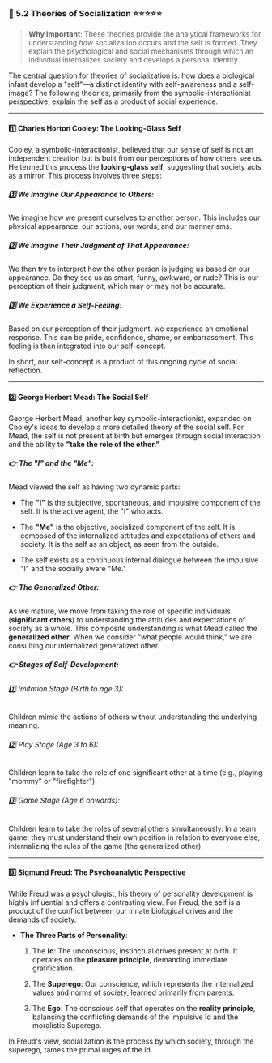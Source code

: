 ### 📌 5.2 Theories of Socialization ⭐⭐⭐⭐⭐

> **Why Important**: These theories provide the analytical frameworks for understanding _how_ socialization occurs and the self is formed. They explain the psychological and social mechanisms through which an individual internalizes society and develops a personal identity.

The central question for theories of socialization is: how does a biological infant develop a "self"—a distinct identity with self-awareness and a self-image? The following theories, primarily from the symbolic-interactionist perspective, explain the self as a product of social experience.

---

#### 1️⃣ Charles Horton Cooley: The Looking-Glass Self

Cooley, a symbolic-interactionist, believed that our sense of self is not an independent creation but is built from our perceptions of how others see us. He termed this process the **looking-glass self**, suggesting that society acts as a mirror. This process involves three steps:

##### 1️⃣ We Imagine Our Appearance to Others: 
We imagine how we present ourselves to another person. This includes our physical appearance, our actions, our words, and our mannerisms.
	    
##### 2️⃣ We Imagine Their Judgment of That Appearance: 
We then try to interpret how the other person is judging us based on our appearance. Do they see us as smart, funny, awkward, or rude? This is our perception of their judgment, which may or may not be accurate.
    
##### 3️⃣ We Experience a Self-Feeling: 
Based on our perception of their judgment, we experience an emotional response. This can be pride, confidence, shame, or embarrassment. This feeling is then integrated into our self-concept.
    

In short, our self-concept is a product of this ongoing cycle of social reflection.

---

#### 2️⃣ George Herbert Mead: The Social Self

George Herbert Mead, another key symbolic-interactionist, expanded on Cooley's ideas to develop a more detailed theory of the social self. For Mead, the self is not present at birth but emerges through social interaction and the ability to **"take the role of the other."**

##### 👉 The "I" and the "Me": 
Mead viewed the self as having two dynamic parts:
    
- The **"I"** is the subjective, spontaneous, and impulsive component of the self. It is the active agent, the "I" who acts.
	
- The **"Me"** is the objective, socialized component of the self. It is composed of the internalized attitudes and expectations of others and society. It is the self as an object, as seen from the outside.
	
- The self exists as a continuous internal dialogue between the impulsive "I" and the socially aware "Me."
        
##### 👉 The Generalized Other: 
As we mature, we move from taking the role of specific individuals (**significant others**) to understanding the attitudes and expectations of society as a whole. This composite understanding is what Mead called the **generalized other**. When we consider "what people would think," we are consulting our internalized generalized other.
    
##### 👉 Stages of Self-Development:

###### 1️⃣ Imitation Stage (Birth to age 3): 
Children mimic the actions of others without understanding the underlying meaning.
	
###### 2️⃣ Play Stage (Age 3 to 6):
Children learn to take the role of one significant other at a time (e.g., playing "mommy" or "firefighter").
	
###### 3️⃣ Game Stage (Age 6 onwards): 
Children learn to take the roles of several others simultaneously. In a team game, they must understand their own position in relation to everyone else, internalizing the rules of the game (the generalized other).
        

---

#### 3️⃣ Sigmund Freud: The Psychoanalytic Perspective

While Freud was a psychologist, his theory of personality development is highly influential and offers a contrasting view. For Freud, the self is a product of the conflict between our innate biological drives and the demands of society.

- **The Three Parts of Personality**:
    
    1. The **Id**: The unconscious, instinctual drives present at birth. It operates on the **pleasure principle**, demanding immediate gratification.
        
    2. The **Superego**: Our conscience, which represents the internalized values and norms of society, learned primarily from parents.
        
    3. The **Ego**: The conscious self that operates on the **reality principle**, balancing the conflicting demands of the impulsive Id and the moralistic Superego.
        

In Freud's view, socialization is the process by which society, through the superego, tames the primal urges of the id.